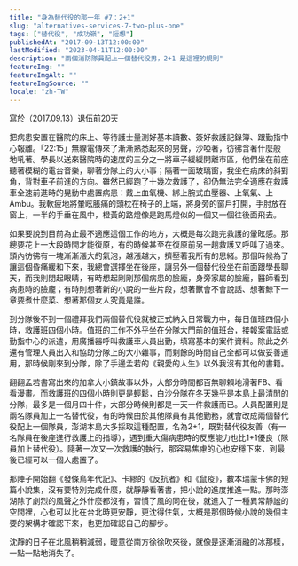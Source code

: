 ```yaml
---
title: "身為替代役的那一年 #7：2+1"
slug: "alternatives-services-7-two-plus-one"
tags: ["替代役", "成功嶺", "短想"]
publishedAt: "2017-09-13T12:00:00"
lastModified: "2023-04-11T12:00:00"
description: "兩個消防隊員配上一個替代役男，2+1 是這裡的規則"
featureImg: ""
featureImgAlt: ""
featureImgSource: ""
locale: "zh-TW"
---
```


寫於（2017.09.13）退伍前20天 

把病患安置在醫院的床上、等待護士量測好基本讀數、簽好救護記錄簿、跟勤指中心報離。「22:15」無線電傳來了漸漸熟悉起來的男聲，沙啞著，彷彿含著什麼般地吼著。學長以送來醫院時的速度的三分之一將車子緩緩開離市區，他們坐在前座聽著模糊的電台音樂，聊著分隊上的大小事；隔著一面玻璃窗，我坐在病床的斜對角，背對車子前進的方向。雖然已經跑了十幾次救護了，卻仍無法完全適應在救護車全速前進時的晃動中處置病患：戴上血氧機、綁上腕式血壓器、上氧氣、上Ambu。我軟疲地將暈眩脹痛的頭枕在椅子的上端，將身旁的窗戶打開，手肘放在窗上，一半的手垂在風中，橙黃的路燈像是跑馬燈似的一個又一個往後面飛去。

如果要說到目前為止最不適應這個工作的地方，大概是每次跑完救護的暈眩感。那總要花上一大段時間才能復原，有的時候甚至在復原前另一趟救護又呼叫了過來。頭內彷彿有一塊漸漸漲大的氣泡，越漲越大，擠壓著我所有的思緒。那個時候為了讓這個昏痛緩和下來，我總會選擇坐在後座，讓另外一個替代役坐在前面跟學長聊天，而我則閉起眼睛，有時想起剛剛那個病患的臉龐，身旁家屬的臉龐，醫師看到病患時的臉龐；有時則想著新的小說的一些片段，想著獸會不會說話、想著鯨下一章要煮什麼菜、想著那個女人究竟是誰。

到分隊後不到一個禮拜我們兩個替代役就被正式納入日常戰力中，每日值班四個小時，救護班四個小時。值班的工作不外乎坐在分隊大門前的值班台，接報案電話或勤指中心的派遣，用廣播器呼叫救護車人員出勤，填寫基本的案件資料。除此之外還有管理人員出入和協助分隊上的大小雜事，而剩餘的時間自己全都可以做妥善運用，那時候剛來到分隊，除了手邊孟若的《親愛的人生》以外我沒有其他的書籍。

翻翻孟若書寫出來的加拿大小鎮故事以外，大部分時間都百無聊賴地滑著FB、看看漫畫。而救護班的四個小時則更是輕鬆，白沙分隊在冬天幾乎是本島上最清閒的分隊，最多是一個月四十件，大部分時候則都是一天一件救護而已。人員配置則是兩名隊員加上一名替代役，有的時候由於其他隊員有其他勤務，就會改成兩個替代役配上一個隊員，澎湖本島大多採取這種配置，名為2+1，既對替代役友善（有一名隊員在後座進行救護上的指導），遇到重大傷病患時的反應能力也比1+1優良（隊員加上替代役）。隨著一次又一次救護的執行，那容易焦慮的心也安穩下來，到最後已經可以一個人處置了。

那陣子開始翻《發條鳥年代記》、卡繆的《反抗者》和《鼠疫》，數本瑞蒙卡佛的短篇小說集，沒有要特別完成什麼，就靜靜看著書，把小說的進度推進一點。那時澎湖除了劇烈的風聲之外什麼都沒有，習慣了風的同在後，就進入了一種異常靜謐的空間裡，心也可以比在台北時更安靜，更沈得住氣，大概是那個時候小說的幾個主要的架構才確認下來，也更加確認自己的腳步。

沈靜的日子在北風稍稍減弱，暖意從南方徐徐吹來後，就像是逐漸消融的冰那樣，一點一點地消失了。